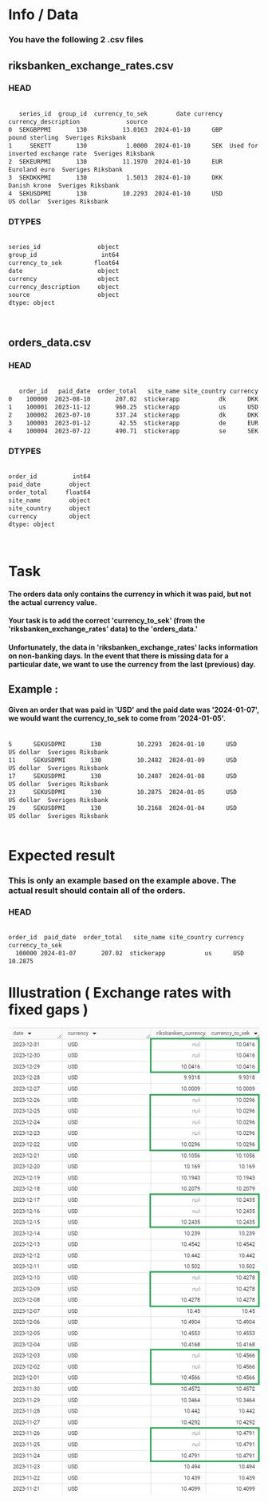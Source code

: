 
# Info / Data

### You have the following 2 .csv files

## <strong> riksbanken_exchange_rates.csv </strong>
### HEAD
```

   series_id  group_id  currency_to_sek        date currency             currency_description             source
0  SEKGBPPMI       130          13.0163  2024-01-10      GBP                   pound sterling  Sveriges Riksbank
1     SEKETT       130           1.0000  2024-01-10      SEK  Used for inverted exchange rate  Sveriges Riksbank
2  SEKEURPMI       130          11.1970  2024-01-10      EUR                    Euroland euro  Sveriges Riksbank
3  SEKDKKPMI       130           1.5013  2024-01-10      DKK                     Danish krone  Sveriges Riksbank
4  SEKUSDPMI       130          10.2293  2024-01-10      USD                        US dollar  Sveriges Riksbank

```

### DTYPES
```

series_id                object
group_id                  int64
currency_to_sek         float64
date                     object
currency                 object
currency_description     object
source                   object
dtype: object

```

<br>

## <strong> orders_data.csv </strong>
### HEAD
```

   order_id   paid_date  order_total   site_name site_country currency
0    100000  2023-08-10       207.02  stickerapp           dk      DKK
1    100001  2023-11-12       960.25  stickerapp           us      USD
2    100002  2023-07-10       337.24  stickerapp           dk      DKK
3    100003  2023-01-12        42.55  stickerapp           de      EUR
4    100004  2023-07-22       490.71  stickerapp           se      SEK

```

### DTYPES
```

order_id          int64
paid_date        object
order_total     float64
site_name        object
site_country     object
currency         object
dtype: object

```

<br>

# Task

#### The orders data only contains the currency in which it was paid, but not the actual currency value.
#### Your task is to add the correct 'currency_to_sek' (from the 'riksbanken_exchange_rates' data) to the 'orders_data.'

#### Unfortunately, the data in 'riksbanken_exchange_rates' lacks information on non-banking days. In the event that there is missing data for a particular date, we want to use the currency from the last (previous) day.

## Example :

#### Given an order that was paid in 'USD' and the paid date was '2024-01-07', we would want the currency_to_sek to come from '2024-01-05'.

```

5      SEKUSDPMI       130          10.2293  2024-01-10      USD            US dollar  Sveriges Riksbank
11     SEKUSDPMI       130          10.2482  2024-01-09      USD            US dollar  Sveriges Riksbank
17     SEKUSDPMI       130          10.2407  2024-01-08      USD            US dollar  Sveriges Riksbank
23     SEKUSDPMI       130          10.2875  2024-01-05      USD            US dollar  Sveriges Riksbank
29     SEKUSDPMI       130          10.2168  2024-01-04      USD            US dollar  Sveriges Riksbank


```

# Expected result

### <strong> This is only an example based on the example above. The actual result should contain all of the orders. </strong>

### HEAD 

```

order_id  paid_date  order_total   site_name site_country currency  currency_to_sek
  100000 2024-01-07       207.02  stickerapp           us      USD          10.2875

```




# Illustration ( Exchange rates with fixed gaps )
![alt text](./example.jpg)